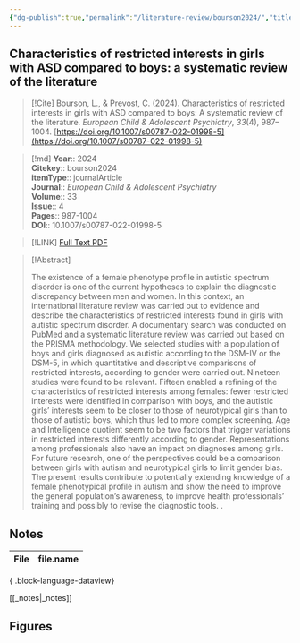 ```yaml
---
{"dg-publish":true,"permalink":"/literature-review/bourson2024/","title":"Characteristics of restricted interests in girls with ASD compared to boys a systematic review of the literature","tags":["Diagnosis","Autistic","spectrum","disorder","Circumscribed","interests","Girl","Restricted","interests","Women"]}
---
```



## Characteristics of restricted interests in girls with ASD compared to boys: a systematic review of the literature

> [!Cite]
> Bourson, L., & Prevost, C. (2024). Characteristics of restricted interests in girls with ASD compared to boys: A systematic review of the literature. _European Child & Adolescent Psychiatry_, _33_(4), 987–1004. [https://doi.org/10.1007/s00787-022-01998-5](https://doi.org/10.1007/s00787-022-01998-5)


>[!md]
> **Year**:: 2024   
> **Citekey**:: bourson2024  
> **itemType**:: journalArticle  
> **Journal**:: *European Child & Adolescent Psychiatry*  
> **Volume**:: 33  
> **Issue**:: 4   
> **Pages**:: 987-1004  
> **DOI**:: 10.1007/s00787-022-01998-5    

> [!LINK] 
> [Full Text PDF](zotero://select/library/items/BS6LJQBR)

> [!Abstract]
>
> The existence of a female phenotype profile in autistic spectrum disorder is one of the current hypotheses to explain the diagnostic discrepancy between men and women. In this context, an international literature review was carried out to evidence and describe the characteristics of restricted interests found in girls with autistic spectrum disorder. A documentary search was conducted on PubMed and a systematic literature review was carried out based on the PRISMA methodology. We selected studies with a population of boys and girls diagnosed as autistic according to the DSM-IV or the DSM-5, in which quantitative and descriptive comparisons of restricted interests, according to gender were carried out. Nineteen studies were found to be relevant. Fifteen enabled a refining of the characteristics of restricted interests among females: fewer restricted interests were identified in comparison with boys, and the autistic girls’ interests seem to be closer to those of neurotypical girls than to those of autistic boys, which thus led to more complex screening. Age and Intelligence quotient seem to be two factors that trigger variations in restricted interests differently according to gender. Representations among professionals also have an impact on diagnoses among girls. For future research, one of the perspectives could be a comparison between girls with autism and neurotypical girls to limit gender bias. The present results contribute to potentially extending knowledge of a female phenotypical profile in autism and show the need to improve the general population’s awareness, to improve health professionals’ training and possibly to revise the diagnostic tools.
>.
> 


## Notes

| File | file.name |
| ---- | --------- |

{ .block-language-dataview}

[[_notes\|_notes]]

## Figures

